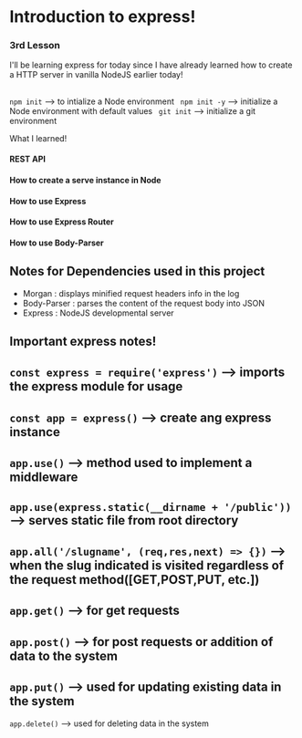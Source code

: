 #                                    Introduction to express! 
###                                          3rd Lesson

I'll be learning express for today since I have already learned how to create a HTTP server in vanilla NodeJS earlier today!

## 
` npm init ` --> to intialize a Node environment
` npm init -y` --> initialize a Node environment with default values
` git init` --> initialize a git environment


What I learned! 
#### REST API
#### How to create a serve instance in Node
#### How to use Express
#### How to use Express Router 
#### How to use Body-Parser


## Notes for Dependencies used in this project
- Morgan
  : displays minified request headers info in the log
- Body-Parser
  : parses the content of the request body into JSON
- Express 
  : NodeJS developmental server 
  


## Important express notes! 
`const express = require('express')` --> imports the express module for usage
---
`const app = express()` --> create ang express instance
---
`app.use()` --> method used to implement a middleware
---
`app.use(express.static(__dirname + '/public'))` --> serves static file from root directory
---
`app.all('/slugname', (req,res,next) => {})` --> when the slug indicated is visited regardless of the request method([GET,POST,PUT, etc.])
---
`app.get()` --> for get requests
---
`app.post()` --> for post requests or addition of data to the system
---
`app.put()` --> used for updating existing data in the system
---
`app.delete()` --> used for deleting data in the system